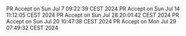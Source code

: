 PR Accept on Sun Jul  7 09:22:39 CEST 2024
PR Accept on Sun Jul 14 11:12:05 CEST 2024
PR Accept on Sun Jul 28 20:01:42 CEST 2024
PR Accept on Sun Jul 20 10:47:38 CEST 2024
PR Accept on Mon Jul 29 07:49:32 CEST 2024
